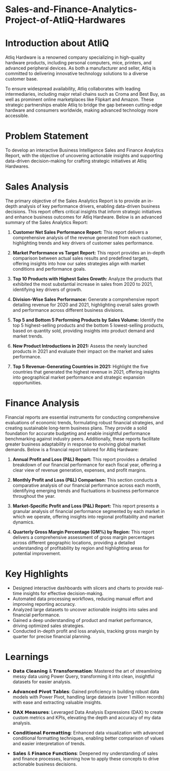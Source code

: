 # Sales-and-Finance-Analytics-Project-of-AtliQ-Hardwares
# Introduction about AtliQ

Atliq Hardware is a renowned company specializing in high-quality hardware products, including personal computers, mice, printers, and advanced peripheral devices. As both a manufacturer and seller, Atliq is committed to delivering innovative technology solutions to a diverse customer base.

To ensure widespread availability, Atliq collaborates with leading intermediaries, including major retail chains such as Croma and Best Buy, as well as prominent online marketplaces like Flipkart and Amazon. These strategic partnerships enable Atliq to bridge the gap between cutting-edge hardware and consumers worldwide, making advanced technology more accessible.

# Problem Statement
To develop an interactive Business Intelligence Sales and Finance Analytics Report, with the objective of uncovering actionable insights and supporting data-driven decision-making for crafting strategic initiatives at Atliq Hardwares.

# Sales Analysis
The primary objective of the Sales Analytics Report is to provide an in-depth analysis of key performance drivers, enabling data-driven business decisions. This report offers critical insights that inform strategic initiatives and enhance business outcomes for Atliq Hardware. Below is an advanced summary of the Sales Analytics Report:

1. **Customer Net Sales Performance Report:** This report delivers a comprehensive analysis of the revenue generated from each customer, highlighting trends and key drivers of customer sales performance.

2. **Market Performance vs Target Report:** This report provides an in-depth comparison between actual sales results and predefined targets, offering insights into how our sales strategies align with market conditions and performance goals.

3. **Top 10 Products with Highest Sales Growth:** Analyze the products that exhibited the most substantial increase in sales from 2020 to 2021, identifying key drivers of growth.

4. **Division-Wise Sales Performance:** Generate a comprehensive report detailing revenue for 2020 and 2021, highlighting overall sales growth and performance across different business divisions.

5. **Top 5 and Bottom 5 Performing Products by Sales Volume:** Identify the top 5 highest-selling products and the bottom 5 lowest-selling products, based on quantity sold, providing insights into product demand and market trends.

6. **New Product Introductions in 2021:** Assess the newly launched products in 2021 and evaluate their impact on the market and sales performance.

7. **Top 5 Revenue-Generating Countries in 2021:** Highlight the five countries that generated the highest revenue in 2021, offering insights into geographical market performance and strategic expansion opportunities.

# Finance Analysis
Financial reports are essential instruments for conducting comprehensive evaluations of economic trends, formulating robust financial strategies, and creating sustainable long-term business plans. They provide a solid foundation for accurate budgeting and enable insightful performance benchmarking against industry peers. Additionally, these reports facilitate greater business adaptability in response to evolving global market demands. Below is a financial report tailored for Atliq Hardware:

1. **Annual Profit and Loss (P&L) Report:** This report provides a detailed breakdown of our financial performance for each fiscal year, offering a clear view of revenue generation, expenses, and profit margins.

2. **Monthly Profit and Loss (P&L) Comparison:** This section conducts a comparative analysis of our financial performance across each month, identifying emerging trends and fluctuations in business performance throughout the year.

3. **Market-Specific Profit and Loss (P&L) Report:** This report presents a granular analysis of financial performance segmented by each market in which we operate, offering insights into regional profitability and market dynamics.

4. **Quarterly Gross Margin Percentage (GM%) by Region:** This report delivers a comprehensive assessment of gross margin percentages across different geographic locations, providing a detailed understanding of profitability by region and highlighting areas for potential improvement.

# Key Highlights

- Designed interactive dashboards with slicers and charts to provide real-time insights for effective decision-making.
- Automated data processing workflows, reducing manual effort and improving reporting accuracy.
- Analyzed large datasets to uncover actionable insights into sales and financial performance.
- Gained a deep understanding of product and market performance, driving optimized sales strategies.
- Conducted in-depth profit and loss analysis, tracking gross margin by quarter for precise financial planning.

# Learnings

- 𝗗𝗮𝘁𝗮 𝗖𝗹𝗲𝗮𝗻𝗶𝗻𝗴 & 𝗧𝗿𝗮𝗻𝘀𝗳𝗼𝗿𝗺𝗮𝘁𝗶𝗼𝗻: Mastered the art of streamlining messy data using Power Query, transforming it into clean, insightful datasets for easier analysis.

- 𝗔𝗱𝘃𝗮𝗻𝗰𝗲𝗱 𝗣𝗶𝘃𝗼𝘁 𝗧𝗮𝗯𝗹𝗲𝘀: Gained proficiency in building robust data models with Power Pivot, handling large datasets (over 1 million records) with ease and extracting valuable insights.

- 𝗗𝗔𝗫 𝗠𝗲𝗮𝘀𝘂𝗿𝗲𝘀: Leveraged Data Analysis Expressions (DAX) to create custom metrics and KPIs, elevating the depth and accuracy of my data analysis.

- 𝗖𝗼𝗻𝗱𝗶𝘁𝗶𝗼𝗻𝗮𝗹 𝗙𝗼𝗿𝗺𝗮𝘁𝘁𝗶𝗻𝗴: Enhanced data visualization with advanced conditional formatting techniques, enabling better comparison of values and easier interpretation of trends.

- 𝗦𝗮𝗹𝗲𝘀 & 𝗙𝗶𝗻𝗮𝗻𝗰𝗲 𝗙𝘂𝗻𝗰𝘁𝗶𝗼𝗻𝘀: Deepened my understanding of sales and finance processes, learning how to apply these concepts to drive actionable business decisions.
